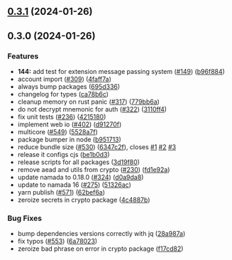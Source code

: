 

## [0.3.1](https://github.com/anoma/namada-interface/compare/namada-0.3.0...namada-0.3.1) (2024-01-26)

## 0.3.0 (2024-01-26)


### Features

* **144:** add test for extension message passing system ([#149](https://github.com/anoma/namada-interface/issues/149)) ([b96f884](https://github.com/anoma/namada-interface/commit/b96f8844345e4459056c59407287646bd530530a))
* account import ([#309](https://github.com/anoma/namada-interface/issues/309)) ([4faff7a](https://github.com/anoma/namada-interface/commit/4faff7a356a4f8653217794f8260e046afc6726c))
* always bump packages ([695d336](https://github.com/anoma/namada-interface/commit/695d336f9889bfcb299f18bf69f71ee5771bb433))
* changelog for types ([ca78b6c](https://github.com/anoma/namada-interface/commit/ca78b6ccf552c35099ef5ded282d05244469ea44))
* cleanup memory on rust panic ([#317](https://github.com/anoma/namada-interface/issues/317)) ([779bb6a](https://github.com/anoma/namada-interface/commit/779bb6ab40523a6906c76bc0d55dc6c50068ca9f))
* do not decrypt mnemonic for auth ([#322](https://github.com/anoma/namada-interface/issues/322)) ([3110ff4](https://github.com/anoma/namada-interface/commit/3110ff4ef902b9162cc462335e58c5c047cf30ac))
* fix unit tests ([#236](https://github.com/anoma/namada-interface/issues/236)) ([4215180](https://github.com/anoma/namada-interface/commit/4215180858746aa848be14195e0c85b227390d9d))
* implement web io ([#402](https://github.com/anoma/namada-interface/issues/402)) ([d91270f](https://github.com/anoma/namada-interface/commit/d91270ffc21b10a4338fbf38fb7d4454d721be5d))
* multicore ([#549](https://github.com/anoma/namada-interface/issues/549)) ([5528a7f](https://github.com/anoma/namada-interface/commit/5528a7f44150628ef19dc7de2c39a80aa66b7ee4))
* package bumper in node ([b951713](https://github.com/anoma/namada-interface/commit/b9517139141fb74766c0f1725a08488d4338fe9d))
* reduce bundle size ([#530](https://github.com/anoma/namada-interface/issues/530)) ([6347c2f](https://github.com/anoma/namada-interface/commit/6347c2f81e880aa191bac65f99e9bcaab9128268)), closes [#1](https://github.com/anoma/namada-interface/issues/1) [#2](https://github.com/anoma/namada-interface/issues/2) [#3](https://github.com/anoma/namada-interface/issues/3)
* release it configs cjs ([be1b0d3](https://github.com/anoma/namada-interface/commit/be1b0d36e81038e856a524b807eb18efc2ae4494))
* release scripts for all packages ([3d19f80](https://github.com/anoma/namada-interface/commit/3d19f80f73328c8180e59d39fea6cd7fc96565db))
* remove aead and utils from crypto ([#230](https://github.com/anoma/namada-interface/issues/230)) ([fd1e92a](https://github.com/anoma/namada-interface/commit/fd1e92afbe1fdbdcdea0735fd37a96bd1eb18a2c))
* update namada to 0.18.0 ([#324](https://github.com/anoma/namada-interface/issues/324)) ([d0a9da8](https://github.com/anoma/namada-interface/commit/d0a9da882943925d5b8f88af8a894a99d9e49a13))
* update to namada 16 ([#275](https://github.com/anoma/namada-interface/issues/275)) ([51326ac](https://github.com/anoma/namada-interface/commit/51326acf925542ba24c756f9de89b16a0fa0b498))
* yarn publish ([#571](https://github.com/anoma/namada-interface/issues/571)) ([62bef6a](https://github.com/anoma/namada-interface/commit/62bef6ab4ddbd09c1c835aa06b6a3577a8b028d2))
* zeroize secrets in crypto package ([4c4887b](https://github.com/anoma/namada-interface/commit/4c4887b85d8bce63820f1ce27ad0824c33cf773d))


### Bug Fixes

* bump dependencies versions correctly with jq ([28a987a](https://github.com/anoma/namada-interface/commit/28a987aef9a9ce8e6cf6357ac0c74f7188f0cc87))
* fix typos ([#553](https://github.com/anoma/namada-interface/issues/553)) ([6a78023](https://github.com/anoma/namada-interface/commit/6a78023e08c01a3c93f4e3f49e8773d8a5eba6d8))
* zeroize bad phrase on error in crypto package ([f17cd82](https://github.com/anoma/namada-interface/commit/f17cd82967de3b777e9eea5c4bcc9872e26f0155))
